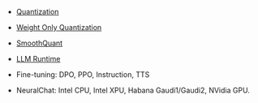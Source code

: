 
- [Quantization](https://github.com/intel/intel-extension-for-transformers/blob/main/docs/quantization.md#supported-feature-matrix)

- [Weight Only Quantization](https://github.com/intel/intel-extension-for-transformers/blob/main/docs/weightonlyquant.md#supported-framework-model-matrix)

- [SmoothQuant](https://github.com/intel/intel-extension-for-transformers/blob/main/docs/weightonlyquant.md#supported-framework-model-matrix)

- [LLM Runtime](https://github.com/intel/intel-extension-for-transformers/tree/main/intel_extension_for_transformers/llm/runtime/graph)

- Fine-tuning:
DPO, PPO, Instruction, TTS

- NeuralChat:
Intel CPU, Intel XPU, Habana Gaudi1/Gaudi2, NVidia GPU.
